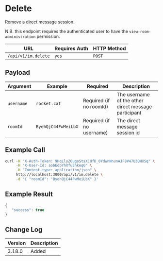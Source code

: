 # Delete

Remove a direct message session.

N.B. this endpoint requires the authenticated user to have the `view-room-administration` permission.

| URL                 | Requires Auth | HTTP Method |
| ------------------- | ------------- | ----------- |
| `/api/v1/im.delete` | `yes`         | `POST`      |

## Payload

| Argument   | Example             | Required                  | Description                                          |
| ---------- | ------------------- | ------------------------- | ---------------------------------------------------- |
| `username` | `rocket.cat`        | Required (if no roomId)   | The username of the other direct message participant |
| `roomId`   | `ByehQjC44FwMeiLbX` | Required (if no username) | The direct message session id                        |

## Example Call

```bash
curl -H "X-Auth-Token: 9HqLlyZOugoStsXCUfD_0YdwnNnunAJF8V47U3QHXSq" \
     -H "X-User-Id: aobEdbYhXfu5hkeqG" \
     -H "Content-type: application/json" \
     http://localhost:3000/api/v1/im.delete \
     -d '{ "roomId": "ByehQjC44FwMeiLbX" }'
```

## Example Result

```javascript
{
   "success": true
}
```

## Change Log

| Version | Description |
| ------- | ----------- |
| 3.18.0  | Added       |
